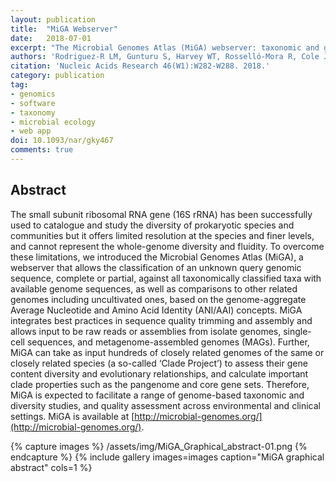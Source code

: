 ```yaml
---
layout: publication
title:  "MiGA Webserver"
date:   2018-07-01
excerpt: "The Microbial Genomes Atlas (MiGA) webserver: taxonomic and gene diversity analysis of Archaea and Bacteria at the whole genome level."
authors: 'Rodriguez-R LM, Gunturu S, Harvey WT, Rosselló-Mora R, Cole JR, Tiedje JM, Konstantinidis KT.'
citation: 'Nucleic Acids Research 46(W1):W282-W288. 2018.'
category: publication
tag:
- genomics
- software
- taxonomy
- microbial ecology
- web app
doi: 10.1093/nar/gky467
comments: true
---
```


## Abstract
The small subunit ribosomal RNA gene (16S rRNA) has been successfully used to catalogue and study the diversity of prokaryotic species and communities but it offers limited resolution at the species and finer levels, and cannot represent the whole-genome diversity and fluidity. To overcome these limitations, we introduced the Microbial Genomes Atlas (MiGA), a webserver that allows the classification of an unknown query genomic sequence, complete or partial, against all taxonomically classified taxa with available genome sequences, as well as comparisons to other related genomes including uncultivated ones, based on the genome-aggregate Average Nucleotide and Amino Acid Identity (ANI/AAI) concepts. MiGA integrates best practices in sequence quality trimming and assembly and allows input to be raw reads or assemblies from isolate genomes, single-cell sequences, and metagenome-assembled genomes (MAGs). Further, MiGA can take as input hundreds of closely related genomes of the same or closely related species (a so-called ‘Clade Project’) to assess their gene content diversity and evolutionary relationships, and calculate important clade properties such as the pangenome and core gene sets. Therefore, MiGA is expected to facilitate a range of genome-based taxonomic and diversity studies, and quality assessment across environmental and clinical settings. MiGA is available at [http://microbial-genomes.org/](http://microbial-genomes.org/).

{% capture images %}
	/assets/img/MiGA_Graphical_abstract-01.png
{% endcapture %}
{% include gallery images=images caption="MiGA graphical abstract" cols=1 %}
